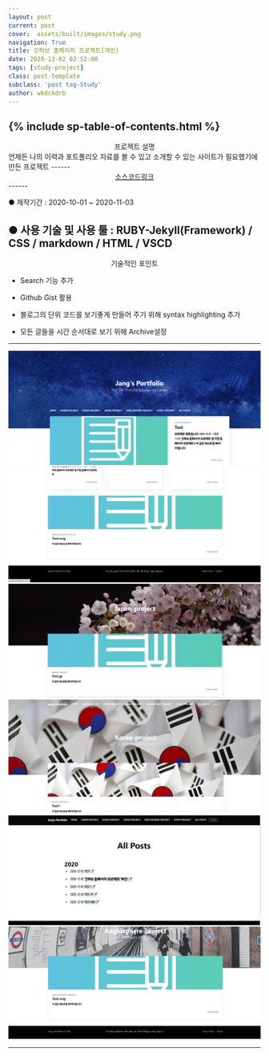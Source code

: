 ```yaml
---
layout: post
current: post
cover:  assets/built/images/study.png
navigation: True
title: 깃허브 홈페이지 프로젝트[개인]
date: 2020-12-02 02:52:00
tags: [study-project]
class: post-template
subclass: 'post tag-Study'
author: wkdckdrb
---
```


{% include sp-table-of-contents.html %}
------

<center>  프로젝트 설명 </center>
<text-center>언제든 나의 이력과 포트폴리오 자료를 볼 수 있고 소개할 수 있는 사이트가 필요했기에 만든 프로젝트</text-center>
------

<center><a href="https://github.com/wkdckdrb/wkdckdrb.github.io" target="_blank">소스코드링크</a> </center>
------

● 제작기간 : 2020-10-01 ~ 2020-11-03

● 사용 기술 및 사용 툴 : RUBY-Jekyll(Framework) / CSS / markdown / HTML / VSCD
------

<center>  기술적인 포인트 </center>
 
+ Search 기능 추가

+ Github Gist 활용

+ 블로그의 단위 코드를 보기좋게 만들어 주기 위해 syntax highlighting 추가

+ 모든 글들을 시간 순서대로 보기 위해 Archive설정

------

![A](assets/built/images/blogPort/1.png)
![B](assets/built/images/blogPort/2.png)
![C](assets/built/images/blogPort/3.gif)
![D](assets/built/images/blogPort/4.png)
![E](assets/built/images/blogPort/5.png)
![F](assets/built/images/blogPort/6.png)

 ------




